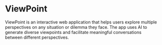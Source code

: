 # ViewPoint


ViewPoint is an interactive web application that helps users explore multiple perspectives on any situation or dilemma they face. The app uses AI to generate diverse viewpoints and facilitate meaningful conversations between different perspectives.
